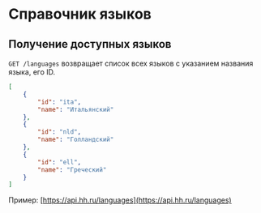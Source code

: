 Справочник языков
===================


Получение доступных языков
--------------------

`GET /languages` возвращает список всех языков с указанием названия языка, его ID.

```json
[
    {
        "id": "ita",
        "name": "Итальянский"
    },
    {
        "id": "nld",
        "name": "Голландский"
    },
    {
        "id": "ell",
        "name": "Греческий"
    }
]
```

Пример: [https://api.hh.ru/languages](https://api.hh.ru/languages)
